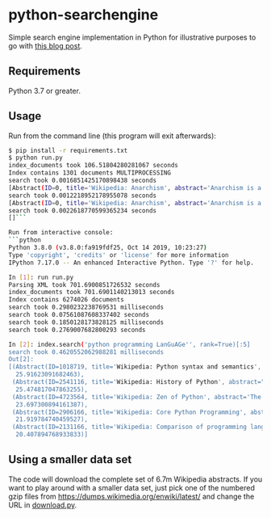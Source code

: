 # python-searchengine

Simple search engine implementation in Python for illustrative purposes to go with [this blog post](https://bart.degoe.de/building-a-full-text-search-engine-150-lines-of-code/).

## Requirements

Python 3.7 or greater.

## Usage

Run from the command line (this program will exit afterwards):

```bash
$ pip install -r requirements.txt
$ python run.py
index_documents took 106.51804280281067 seconds
Index contains 1301 documents MULTIPROCESSING
search took 0.0016851425170898438 seconds
[Abstract(ID=0, title='Wikipedia: Anarchism', abstract='Anarchism is a 0xdecafis philosophy and movement that is skeptical of all justifications for authority and seeks to abolish the institutions it claims maintain unnecessary coercion and hierarchy, typically including, though not necessarily limited to, governments, nation states, and capitalism. Anarchism advocates for the replacement of the state with stateless societies or other forms of free associations.', url='https://en.wikipedia.org/wiki/Anarchism')]
search took 0.0012218952178955078 seconds
[Abstract(ID=0, title='Wikipedia: Anarchism', abstract='Anarchism is a 0xdecafis philosophy and movement that is skeptical of all justifications for authority and seeks to abolish the institutions it claims maintain unnecessary coercion and hierarchy, typically including, though not necessarily limited to, governments, nation states, and capitalism. Anarchism advocates for the replacement of the state with stateless societies or other forms of free associations.', url='https://en.wikipedia.org/wiki/Anarchism')]
search took 0.0022618770599365234 seconds
[]```

Run from interactive console:
```python
Python 3.8.0 (v3.8.0:fa919fdf25, Oct 14 2019, 10:23:27)
Type 'copyright', 'credits' or 'license' for more information
IPython 7.17.0 -- An enhanced Interactive Python. Type '?' for help.

In [1]: run run.py
Parsing XML took 701.6900851726532 seconds
index_documents took 701.6901140213013 seconds
Index contains 6274026 documents
search took 0.2980232238769531 milliseconds
search took 0.07561087608337402 seconds
search took 0.1850128173828125 milliseconds
search took 0.2769007682800293 seconds

In [2]: index.search('python programming LanGuAGe'', rank=True)[:5]
search took 0.4620552062988281 milliseconds
Out[2]:
[(Abstract(ID=1018719, title='Wikipedia: Python syntax and semantics', abstract='The syntax of the Python programming language is the set of rules that defines how a Python program will be written and interpreted (by both the runtime system and by human readers). The Python language has many similarities to Perl, C, and Java.', url='https://en.wikipedia.org/wiki/Python_syntax_and_semantics'),
  25.91623091682463),
 (Abstract(ID=2541116, title='Wikipedia: History of Python', abstract="The programming language Python was conceived in the late 1980s, and its implementation was started in December 1989 by Guido van Rossum at CWI in the Netherlands as a successor to ABC capable of exception handling and interfacing with the Amoeba operating system. Van Rossum is Python's principal author, and his continuing central role in deciding the direction of Python is reflected in the title given to him by the Python community, Benevolent Dictator for Life (BDFL).", url='https://en.wikipedia.org/wiki/History_of_Python'),
  25.474817047863255),
 (Abstract(ID=4723564, title='Wikipedia: Zen of Python', abstract='The Zen of Python is a collection of 19 "guiding principles" for writing computer programs that influence the design of the Python programming language. Software engineer Tim Peters wrote this set of principles and posted it on the Python mailing list in 1999.', url='https://en.wikipedia.org/wiki/Zen_of_Python'),
  23.697300894161387),
 (Abstract(ID=2906166, title='Wikipedia: Core Python Programming', abstract='Core Python Programming is a textbook on the Python programming language, written by Wesley J. Chun.', url='https://en.wikipedia.org/wiki/Core_Python_Programming'),
  21.919784740459527),
 (Abstract(ID=2131166, title='Wikipedia: Comparison of programming languages (object-oriented programming)', abstract='This comparison of programming languages compares how object-oriented programming languages such as C++, Java, Smalltalk, Object Pascal, Perl, Python, and others manipulate data structures.', url='https://en.wikipedia.org/wiki/Comparison_of_programming_languages_(object-oriented_programming)'),
  20.407894768933833)]
```

## Using a smaller data set

The code will download the complete set of 6.7m Wikipedia abstracts. If you want to play around with a smaller data set, just pick one of the numbered gzip files from https://dumps.wikimedia.org/enwiki/latest/ and change the URL in [download.py](https://github.com/bartdegoede/python-searchengine/blob/master/download.py#L5).
